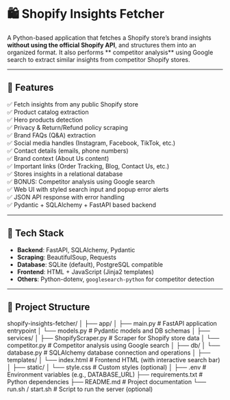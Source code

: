# 🛍️ Shopify Insights Fetcher

A Python-based application that fetches a Shopify store’s brand insights **without using the official Shopify API**, and structures them into an organized format. It also performs ** competitor analysis** using Google search to extract similar insights from competitor Shopify stores.

---

## 📌 Features

✅ Fetch insights from any public Shopify store  
✅ Product catalog extraction  
✅ Hero products detection  
✅ Privacy & Return/Refund policy scraping  
✅ Brand FAQs (Q&A) extraction  
✅ Social media handles (Instagram, Facebook, TikTok, etc.)  
✅ Contact details (emails, phone numbers)  
✅ Brand context (About Us content)  
✅ Important links (Order Tracking, Blog, Contact Us, etc.)  
✅ Stores insights in a relational database  
✅ BONUS: Competitor analysis using Google search  
✅ Web UI with styled search input and popup error alerts  
✅ JSON API response with error handling  
✅ Pydantic + SQLAlchemy + FastAPI based backend

---

## 🧰 Tech Stack

- **Backend**: FastAPI, SQLAlchemy, Pydantic
- **Scraping**: BeautifulSoup, Requests
- **Database**: SQLite (default), PostgreSQL compatible
- **Frontend**: HTML + JavaScript (Jinja2 templates)
- **Others**: Python-dotenv, `googlesearch-python` for competitor detection

---

## 📂 Project Structure
shopify-insights-fetcher/
│
├── app/
│   ├── main.py                  # FastAPI application entrypoint
│   └── models.py                # Pydantic models and DB schemas
│
├── services/
│   ├── ShopifyScraper.py       # Scraper for Shopify store data
│   └── competitor.py           # Competitor analysis using Google search
│
├── db/
│   └── database.py             # SQLAlchemy database connection and operations
│
├── templates/
│   └── index.html              # Frontend HTML (with interactive search bar)
│
├── static/
│   └── style.css               # Custom styles (optional)
│
├── .env                        # Environment variables (e.g., DATABASE_URL)
├── requirements.txt            # Python dependencies
├── README.md                   # Project documentation
└── run.sh / start.sh           # Script to run the server (optional)



